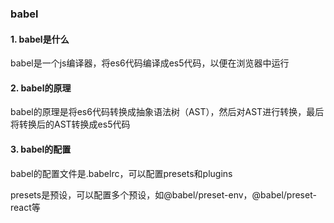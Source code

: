 ### babel

#### 1. babel是什么

babel是一个js编译器，将es6代码编译成es5代码，以便在浏览器中运行

#### 2. babel的原理

babel的原理是将es6代码转换成抽象语法树（AST），然后对AST进行转换，最后将转换后的AST转换成es5代码

#### 3. babel的配置

babel的配置文件是.babelrc，可以配置presets和plugins

presets是预设，可以配置多个预设，如@babel/preset-env，@babel/preset-react等